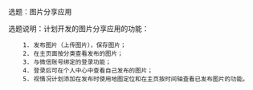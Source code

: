 选题：图片分享应用



选题说明：计划开发的图片分享应用的功能：



        1. 发布图片（上传图片），保存图片；
        2. 在主页面按分类查看发布的图片；
        3. 与微信账号绑定的登录功能；
        4. 登录后可在个人中心中查看自己发布的图片；
        5. 视情况计划添加在发布时使用地图定位和在主页按时间轴查看已发布图片的功能。
